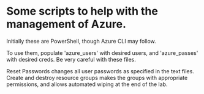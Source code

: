 # Some scripts to help with the management of Azure.
Initially these are PowerShell, though Azure CLI may follow.

To use them, populate 'azure_users' with desired users, and
'azure_passes' with desired creds. Be very careful with these
files.

Reset Passwords changes all user passwords as specified in the
text files. Create and destroy resource groups makes the groups
with appropriate permissions, and allows automated wiping at the 
end of the lab.
